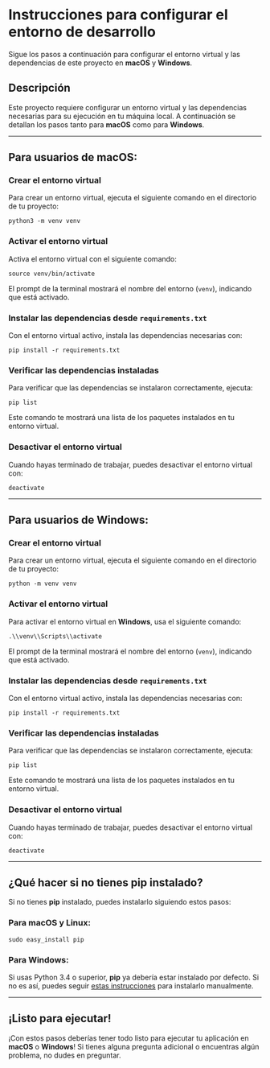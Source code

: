 # Instrucciones para configurar el entorno de desarrollo

Sigue los pasos a continuación para configurar el entorno virtual y las dependencias de este proyecto en **macOS** y **Windows**.

## Descripción

Este proyecto requiere configurar un entorno virtual y las dependencias necesarias para su ejecución en tu máquina local. A continuación se detallan los pasos tanto para **macOS** como para **Windows**.

---

## Para usuarios de **macOS**:

### Crear el entorno virtual

Para crear un entorno virtual, ejecuta el siguiente comando en el directorio de tu proyecto:

`python3 -m venv venv`

### Activar el entorno virtual

Activa el entorno virtual con el siguiente comando:

`source venv/bin/activate`

El prompt de la terminal mostrará el nombre del entorno (`venv`), indicando que está activado.

### Instalar las dependencias desde `requirements.txt`

Con el entorno virtual activo, instala las dependencias necesarias con:

`pip install -r requirements.txt`

### Verificar las dependencias instaladas

Para verificar que las dependencias se instalaron correctamente, ejecuta:

`pip list`

Este comando te mostrará una lista de los paquetes instalados en tu entorno virtual.

### Desactivar el entorno virtual

Cuando hayas terminado de trabajar, puedes desactivar el entorno virtual con:

`deactivate`

---



## Para usuarios de **Windows**:

### Crear el entorno virtual

Para crear un entorno virtual, ejecuta el siguiente comando en el directorio de tu proyecto:

`python -m venv venv`

### Activar el entorno virtual

Para activar el entorno virtual en **Windows**, usa el siguiente comando:

`.\\venv\\Scripts\\activate`

El prompt de la terminal mostrará el nombre del entorno (`venv`), indicando que está activado.

### Instalar las dependencias desde `requirements.txt`

Con el entorno virtual activo, instala las dependencias necesarias con:

`pip install -r requirements.txt`

### Verificar las dependencias instaladas

Para verificar que las dependencias se instalaron correctamente, ejecuta:

`pip list`

Este comando te mostrará una lista de los paquetes instalados en tu entorno virtual.

### Desactivar el entorno virtual

Cuando hayas terminado de trabajar, puedes desactivar el entorno virtual con:

`deactivate`

---

## ¿Qué hacer si no tienes **pip** instalado?

Si no tienes **pip** instalado, puedes instalarlo siguiendo estos pasos:

### Para **macOS** y **Linux**:
`sudo easy_install pip`

### Para **Windows**:
Si usas Python 3.4 o superior, **pip** ya debería estar instalado por defecto. Si no es así, puedes seguir [estas instrucciones](https://pip.pypa.io/en/stable/installation/) para instalarlo manualmente.

---

## ¡Listo para ejecutar!

¡Con estos pasos deberías tener todo listo para ejecutar tu aplicación en **macOS** o **Windows**! Si tienes alguna pregunta adicional o encuentras algún problema, no dudes en preguntar.
